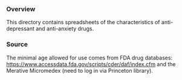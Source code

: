 ### Overview
This directory contains spreadsheets of the characteristics of anti-depressant and anti-anxiety drugs.
 
### Source
The minimal age allowed for use comes from FDA drug databases:
https://www.accessdata.fda.gov/scripts/cder/daf/index.cfm
and the Merative Micromedex (need to log in via Princeton library).
